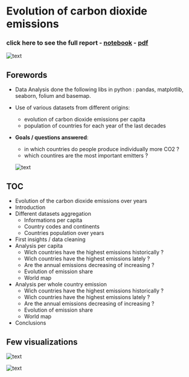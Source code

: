 # Evolution of carbon dioxide emissions 
### click here to see the full report - [notebook](https://github.com/obrunet/Evolution_of_carbon_dioxide_emissions/blob/master/Emissions.ipynb) - [pdf](https://github.com/obrunet/Evolution_of_carbon_dioxide_emissions/blob/master/Evolution%20of%20carbon%20dioxide%20emissions.pdf)

![text](https://github.com/obrunet/Few_Data_Analysis/blob/master/Evolution_of_carbon_dioxide_emissions/input/map.png)

## Forewords

* Data Analysis done the following libs in python : pandas, matplotlib, seaborn, folium and basemap.
* Use of various datasets from different origins: 
  * evolution of carbon dioxide emissions per capita
  * population of countries for each year of the last decades 
* __Goals / questions answered__:
  * in which countries do people produce individually more CO2 ?
  * which countires are the most important emitters ?
  
  ![text](https://github.com/obrunet/Few_Data_Analysis/blob/master/Evolution_of_carbon_dioxide_emissions/input/emissions_per_capita.png)
  
## TOC
- Evolution of the carbon dioxide emissions over years
- Introduction
- Different datasets aggregation
  * Informations per capita
  * Country codes and continents
  * Countries population over years
- First insights / data cleaning
- Analysis per capita
  * Wich countries have the highest emissions historically ?
  * Wich countries have the highest emissions lately ?
  * Are the annual emissions decreasing of increasing ?
  * Evolution of emission share
  * World map
- Analysis per whole country emission
  * Wich countries have the highest emissions historically ?
  * Wich countries have the highest emissions lately ?
  * Are the annual emissions decreasing of increasing ?
  * Evolution of emission share
  * World map
- Conclusions

## Few visualizations

  ![text](https://github.com/obrunet/Few_Data_Analysis/blob/master/Evolution_of_carbon_dioxide_emissions/input/countries_highest_emitters.png)
  
  
  ![text](https://github.com/obrunet/Few_Data_Analysis/blob/master/Evolution_of_carbon_dioxide_emissions/input/share.png)
